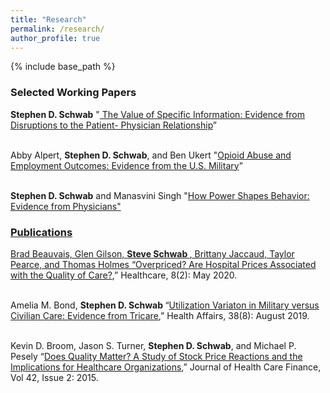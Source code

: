 ```yaml
---
title: "Research"
permalink: /research/
author_profile: true
---
```


{% include base_path %}


<H3>Selected Working Papers </H3>
<b>Stephen D. Schwab</b>  "<a href="/images/Schwab_JMP_2022.09.02.pdf"> The Value of Specific Information: Evidence from Disruptions to the Patient-
  Physician Relationship</a>” 
<br><br>

Abby Alpert, <b>Stephen D. Schwab</b>, and Ben Ukert "<a href="https://www.nber.org/papers/w30110">Opioid Abuse and Employment Outcomes: Evidence from the U.S. Military</a>”  
<br>

<b>Stephen D. Schwab</b> and Manasvini Singh "<a href="https://www.dropbox.com/s/80qr9jucgsatwea/Power_most_recent.pdf?dl=0">How Power Shapes Behavior: Evidence from Physicians"

<H3>Publications</H3>

Brad Beauvais, Glen Gilson, <b>Steve Schwab </b>, Brittany Jaccaud, Taylor Pearce, and Thomas Holmes “<a href="https://www.mdpi.com/2227-9032/8/2/135">Overpriced? Are Hospital Prices Associated with the Quality of Care?</a>,” Healthcare, 8(2): May 2020.
<br><br>

Amelia M. Bond, <b>Stephen D. Schwab </b>“<a href="https://www.healthaffairs.org/doi/10.1377/hlthaff.2019.00298">Utilization Variaton in Military versus Civilian Care: Evidence from Tricare</a>,” Health Affairs, 38(8): August 2019.
<br><br>

Kevin D. Broom, Jason S. Turner, <b>Stephen D. Schwab</b>, and Michael P. Pesely “<a href="http://healthfinancejournal.com/~junland/index.php/johcf/article/view/40">Does Quality Matter? A Study of Stock Price Reactions and the Implications for Healthcare Organizations</a>,” Journal of Health Care Finance, Vol 42, Issue 2: 2015.
